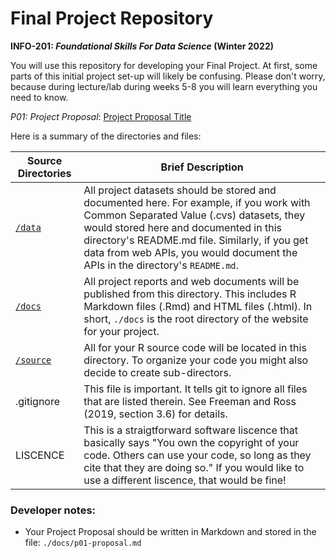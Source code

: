 # Final Project Repository


**INFO-201: _Foundational Skills For Data Science_ (Winter 2022)**

You will use this repository for developing your Final Project. At first, some parts of this 
initial project set-up will likely be confusing. Please don't worry, because during lecture/lab 
during weeks 5-8 you will learn everything you need to know. 

*P01: Project Proposal*: [Project Proposal Title](./docs/p01-proposal.md) 

Here is a summary of the directories and files:

|Source Directories | Brief Description|
|---------------| -----------------|
|[`/data`](./data) | All project datasets should be stored and documented here. For example, if you work with Common Separated Value (.cvs) datasets, they would stored here and documented in this directory's README.md file. Similarly, if you get data from web APIs, you would document the APIs in the directory's `README.md`.
|[`/docs`](./docs) | All project reports and web documents will be published from this directory. This includes R Markdown files (.Rmd) and HTML files (.html). In short, `./docs` is the root directory of the website for your project.
|[`/source`](./source) | All for your R source code will be located in this directory. To organize your code you might also decide to create sub-directors.
| .gitignore | This  file is important. It tells git to ignore all files that are listed therein. See Freeman and Ross (2019, section 3.6) for details. 
| LISCENCE | This is a straigtforward software liscence that basically says "You own the copyright of your code.  Others can use your code, so long as they cite that they are doing so." If you would like to use a different liscence, that would be fine! 

### Developer notes: 
* Your Project Proposal should be written in Markdown and stored in the file: `./docs/p01-proposal.md`
